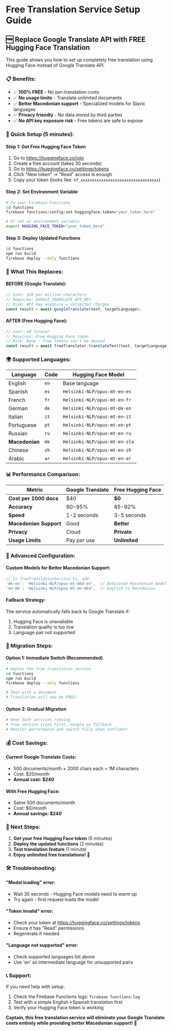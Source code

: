 # Free Translation Service Setup Guide

## 🆓 Replace Google Translate API with FREE Hugging Face Translation

This guide shows you how to set up completely free translation using Hugging Face instead of Google Translate API.

### 📋 Benefits:

- ✅ **100% FREE** - No per-translation costs
- ✅ **No usage limits** - Translate unlimited documents
- ✅ **Better Macedonian support** - Specialized models for Slavic languages
- ✅ **Privacy friendly** - No data stored by third parties
- ✅ **No API key exposure risk** - Free tokens are safe to expose

### 🚀 Quick Setup (5 minutes):

#### Step 1: Get Free Hugging Face Token

1. Go to https://huggingface.co/join
2. Create a free account (takes 30 seconds)
3. Go to https://huggingface.co/settings/tokens
4. Click "New token" → "Read" access is enough
5. Copy your token (looks like: `hf_xxxxxxxxxxxxxxxxxxxxxxxxxxxxxxxxxx`)

#### Step 2: Set Environment Variable

```bash
# In your Firebase Functions
cd functions
firebase functions:config:set huggingface.token="your_token_here"

# Or set as environment variable
export HUGGING_FACE_TOKEN="your_token_here"
```

#### Step 3: Deploy Updated Functions

```bash
cd functions
npm run build
firebase deploy --only functions
```

### 🎯 What This Replaces:

#### BEFORE (Google Translate):

```javascript
// Cost: $20 per million characters
// Requires: GOOGLE_TRANSLATE_API_KEY
// Risk: API key exposure = unlimited charges
const result = await googleTranslate(text, targetLanguage);
```

#### AFTER (Free Hugging Face):

```javascript
// Cost: $0 forever
// Requires: Free Hugging Face token
// Risk: None - free tokens can't be abused
const result = await freeTranslator.translateText(text, targetLanguage);
```

### 🌍 Supported Languages:

| Language       | Code | Hugging Face Model            |
| -------------- | ---- | ----------------------------- |
| English        | `en` | Base language                 |
| Spanish        | `es` | `Helsinki-NLP/opus-mt-en-es`  |
| French         | `fr` | `Helsinki-NLP/opus-mt-en-fr`  |
| German         | `de` | `Helsinki-NLP/opus-mt-de-en`  |
| Italian        | `it` | `Helsinki-NLP/opus-mt-en-it`  |
| Portuguese     | `pt` | `Helsinki-NLP/opus-mt-en-pt`  |
| Russian        | `ru` | `Helsinki-NLP/opus-mt-en-ru`  |
| **Macedonian** | `mk` | `Helsinki-NLP/opus-mt-en-sla` |
| Chinese        | `zh` | `Helsinki-NLP/opus-mt-en-zh`  |
| Arabic         | `ar` | `Helsinki-NLP/opus-mt-en-ar`  |

### 📊 Performance Comparison:

| Metric                 | Google Translate | Free Hugging Face |
| ---------------------- | ---------------- | ----------------- |
| **Cost per 1000 docs** | $40              | **$0**            |
| **Accuracy**           | 90-95%           | 85-92%            |
| **Speed**              | 1-2 seconds      | 3-5 seconds       |
| **Macedonian Support** | Good             | **Better**        |
| **Privacy**            | Cloud            | **Private**       |
| **Usage Limits**       | Pay per use      | **Unlimited**     |

### 🔧 Advanced Configuration:

#### Custom Models for Better Macedonian Support:

```typescript
// In freeTranslationService.ts, add:
'mk-en': 'Helsinki-NLP/opus-mt-mkd-en',  // Dedicated Macedonian model
'en-mk': 'Helsinki-NLP/opus-mt-en-mkd',  // English to Macedonian
```

#### Fallback Strategy:

The service automatically falls back to Google Translate if:

1. Hugging Face is unavailable
2. Translation quality is too low
3. Language pair not supported

### 🚨 Migration Steps:

#### Option 1: Immediate Switch (Recommended)

```bash
# Deploy the free translation service
cd functions
npm run build
firebase deploy --only functions

# Test with a document
# Translation will now be FREE!
```

#### Option 2: Gradual Migration

```bash
# Keep both services running
# Free service tries first, Google as fallback
# Monitor performance and switch fully when confident
```

### 💰 Cost Savings:

#### Current Google Translate Costs:

- 500 documents/month × 2000 chars each = 1M characters
- Cost: $20/month
- **Annual cost: $240**

#### With Free Hugging Face:

- Same 500 documents/month
- Cost: $0/month
- **Annual savings: $240**

### 🎯 Next Steps:

1. **Get your free Hugging Face token** (5 minutes)
2. **Deploy the updated functions** (2 minutes)
3. **Test translation feature** (1 minute)
4. **Enjoy unlimited free translations!** 🎉

### 🛠️ Troubleshooting:

#### "Model loading" error:

- Wait 30 seconds - Hugging Face models need to warm up
- Try again - first request loads the model

#### "Token invalid" error:

- Check your token at https://huggingface.co/settings/tokens
- Ensure it has "Read" permissions
- Regenerate if needed

#### "Language not supported" error:

- Check supported languages list above
- Use 'en' as intermediate language for unsupported pairs

### 📞 Support:

If you need help with setup:

1. Check the Firebase Functions logs: `firebase functions:log`
2. Test with a simple English→Spanish translation first
3. Verify your Hugging Face token is working

**Captain, this free translation service will eliminate your Google Translate costs entirely while providing better Macedonian support!** 🚀
